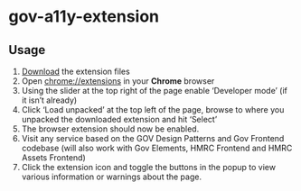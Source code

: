 # gov-a11y-extension


## Usage

1. [Download](https://github.com/adamliptrot-oc/gov-a11y-extension/archive/master.zip) the extension files
2. Open [chrome://extensions](chrome://extensions) in your __Chrome__ browser
3. Using the slider at the top right of the page enable ‘Developer mode’ (if it isn’t already)
4. Click ‘Load unpacked’ at the top left of the page, browse to where you unpacked the downloaded extension and hit ‘Select’
5. The browser extension should now be enabled.
6. Visit any service based on the GOV Design Patterns and Gov Frontend codebase (will also work with Gov Elements, HMRC Frontend and HMRC Assets Frontend)
7. Click the extension icon and toggle the buttons in the popup to view various information or warnings about the page.